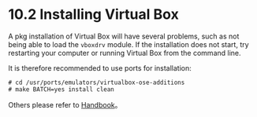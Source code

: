 # 10.2 Installing Virtual Box

A pkg installation of Virtual Box will have several problems, such as not being able to load the `vboxdrv` module. If the installation does not start, try restarting your computer or running Virtual Box from the command line.

It is therefore recommended to use ports for installation:

```
# cd /usr/ports/emulators/virtualbox-ose-additions
# make BATCH=yes install clean
```

Others please refer to [Handbook](https://docs.freebsd.org/en/books/handbook/virtualization/#virtualization-host-virtualbox)。
